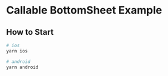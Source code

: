 # Callable BottomSheet Example

## How to Start

```bash
# ios
yarn ios

# android
yarn android
```
